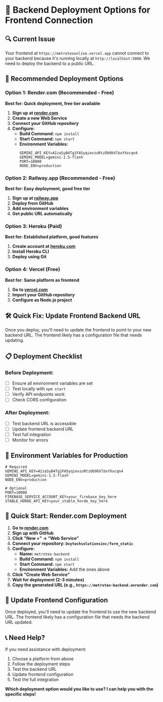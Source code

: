 # 🚀 Backend Deployment Options for Frontend Connection

## 🔍 **Current Issue**
Your frontend at `https://metrotexonline.vercel.app` cannot connect to your backend because it's running locally at `http://localhost:5000`. We need to deploy the backend to a public URL.

## 🎯 **Recommended Deployment Options**

### **Option 1: Render.com (Recommended - Free)**
**Best for: Quick deployment, free tier available**

1. **Sign up at [render.com](https://render.com)**
2. **Create a new Web Service**
3. **Connect your GitHub repository**
4. **Configure:**
   - **Build Command:** `npm install`
   - **Start Command:** `npm start`
   - **Environment Variables:**
     ```
     GEMINI_API_KEY=AIzaSyB4Tg1FA5yqievzuRtzOb9bVlbxYXxcqn4
     GEMINI_MODEL=gemini-1.5-flash
     PORT=10000
     NODE_ENV=production
     ```

### **Option 2: Railway.app (Recommended - Free)**
**Best for: Easy deployment, good free tier**

1. **Sign up at [railway.app](https://railway.app)**
2. **Deploy from GitHub**
3. **Add environment variables**
4. **Get public URL automatically**

### **Option 3: Heroku (Paid)**
**Best for: Established platform, good features**

1. **Create account at [heroku.com](https://heroku.com)**
2. **Install Heroku CLI**
3. **Deploy using Git**

### **Option 4: Vercel (Free)**
**Best for: Same platform as frontend**

1. **Go to [vercel.com](https://vercel.com)**
2. **Import your GitHub repository**
3. **Configure as Node.js project**

## 🛠️ **Quick Fix: Update Frontend Backend URL**

Once you deploy, you'll need to update the frontend to point to your new backend URL. The frontend likely has a configuration file that needs updating.

## 📋 **Deployment Checklist**

### **Before Deployment:**
- [ ] Ensure all environment variables are set
- [ ] Test locally with `npm start`
- [ ] Verify API endpoints work
- [ ] Check CORS configuration

### **After Deployment:**
- [ ] Test backend URL is accessible
- [ ] Update frontend backend URL
- [ ] Test full integration
- [ ] Monitor for errors

## 🔧 **Environment Variables for Production**

```env
# Required
GEMINI_API_KEY=AIzaSyB4Tg1FA5yqievzuRtzOb9bVlbxYXxcqn4
GEMINI_MODEL=gemini-1.5-flash
NODE_ENV=production

# Optional
PORT=10000
FIREBASE_SERVICE_ACCOUNT_KEY=your_firebase_key_here
STABLE_HORDE_API_KEY=your_stable_horde_key_here
```

## 🚀 **Quick Start: Render.com Deployment**

1. **Go to [render.com](https://render.com)**
2. **Sign up with GitHub**
3. **Click "New +" → "Web Service"**
4. **Connect your repository: `Doytechsolutionsinc/form_static`**
5. **Configure:**
   - **Name:** `metrotex-backend`
   - **Build Command:** `npm install`
   - **Start Command:** `npm start`
   - **Environment Variables:** Add the ones above
6. **Click "Create Web Service"**
7. **Wait for deployment (2-3 minutes)**
8. **Copy the generated URL (e.g., `https://metrotex-backend.onrender.com`)**

## 🔗 **Update Frontend Configuration**

Once deployed, you'll need to update the frontend to use the new backend URL. The frontend likely has a configuration file that needs the backend URL updated.

## 📞 **Need Help?**

If you need assistance with deployment:
1. Choose a platform from above
2. Follow the deployment steps
3. Test the backend URL
4. Update frontend configuration
5. Test the full integration

**Which deployment option would you like to use? I can help you with the specific steps!**
